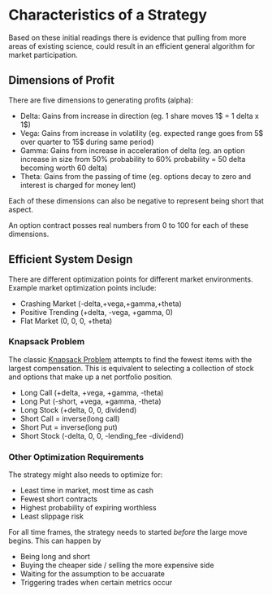# Characteristics of a Strategy

Based on these initial readings there is evidence that pulling from more areas of existing science, could result in an efficient general algorithm for market participation.

## Dimensions of Profit

There are five dimensions to generating profits (alpha):

- Delta: Gains from increase in direction (eg. 1 share moves 1$ = 1 delta x 1$)
- Vega: Gains from increase in volatility (eg. expected range goes from 5$ over quarter to 15$ during same period)
- Gamma: Gains from increase in acceleration of delta (eg. an option increase in size from 50% probability to 60% probability = 50 delta becoming worth 60 delta)
- Theta: Gains from the passing of time (eg. options decay to zero and interest is charged for money lent)

Each of these dimensions can also be negative to represent being short that aspect.

An option contract posses real numbers from 0 to 100 for each of these dimensions.

## Efficient System Design

There are different optimization points for different market environments. Example market optimization points include:

- Crashing Market   (-delta,+vega,+gamma,+theta)
- Positive Trending (+delta, -vega, +gamma, 0)
- Flat Market       (0, 0, 0, +theta)

### Knapsack Problem

The classic [Knapsack Problem](https://en.wikipedia.org/wiki/Knapsack_problem) attempts to find the fewest items with the largest compensation. This is equivalent to selecting a collection of stock and options that make up a net portfolio position.

- Long Call    (+delta, +vega, +gamma, -theta)
- Long Put     (-short, +vega, +gamma, -theta)
- Long Stock   (+delta, 0, 0, dividend)
- Short Call = inverse(long call)
- Short Put  = inverse(long put)
- Short Stock  (-delta, 0, 0, -lending_fee -dividend)

### Other Optimization Requirements

The strategy might also needs to optimize for:

- Least time in market, most time as cash
- Fewest short contracts
- Highest probability of expiring worthless
- Least slippage risk

For all time frames, the strategy needs to started *before* the large move begins. This can happen by

- Being long and short
- Buying the cheaper side / selling the more expensive side
- Waiting for the assumption to be accuarate
- Triggering trades when certain metrics occur
